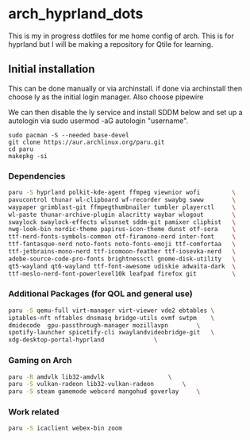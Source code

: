 # arch_hyprland_dots
This is my in progress dotfiles for me home config of arch. This is for hyprland but I will be making a repository for Qtile for learning.

## Initial installation
This can be done manually or via archinstall. if done via archinstall then choose ly as the initial login manager. Also choose pipewire

We can then disable the ly service and install SDDM below and set up a autologin via sudo usermod -aG autologin "username".

```
sudo pacman -S --needed base-devel
git clone https://aur.archlinux.org/paru.git
cd paru
makepkg -si
```

### Dependencies

```bash
paru -S hyprland polkit-kde-agent ffmpeg viewnior wofi         \
pavucontrol thunar wl-clipboard wf-recorder swaybg swww        \
waypaper grimblast-git ffmpegthumbnailer tumbler playerctl     \
wl-paste thunar-archive-plugin alacritty waybar wlogout        \
swaylock swaylock-effects wlsunset sddm-git pamixer cliphist   \
nwg-look-bin nordic-theme papirus-icon-theme dunst otf-sora    \
ttf-nerd-fonts-symbols-common otf-firamono-nerd inter-font     \
ttf-fantasque-nerd noto-fonts noto-fonts-emoji ttf-comfortaa   \
ttf-jetbrains-mono-nerd ttf-icomoon-feather ttf-iosevka-nerd   \
adobe-source-code-pro-fonts brightnessctl gnome-disk-utility   \
qt5-wayland qt6-wayland ttf-font-awesome udiskie adwaita-dark  \
ttf-meslo-nerd-font-powerlevel10k leafpad firefox git	       \

```

### Additional Packages (for QOL and general use)

```bash
paru -S qemu-full virt-manager virt-viewer vde2 ebtables \
iptables-nft nftables dnsmasq bridge-utils ovmf swtpm	 \
dmidecode  gpu-passthrough-manager mozillavpn 		 \
spotify-launcher spicetify-cli xwaylandvideobridge-git   \
xdg-desktop-portal-hyprland	 			 \
```

### Gaming on Arch

```bash
paru -R amdvlk lib32-amdvlk 				 \
paru -S vulkan-radeon lib32-vulkan-radeon 		 \
paru -S steam gamemode webcord mangohud goverlay	 \
```

### Work related

```bash
paru -S icaclient webex-bin zoom
```